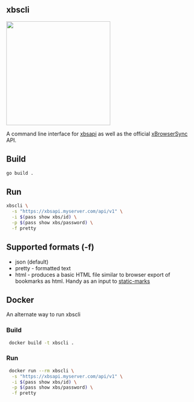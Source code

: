 xbscli
------

[<img src="https://xn--gckvb8fzb.com/images/chatroom.png" width="275">](https://xn--gckvb8fzb.com/contact/)

A command line interface for [xbsapi](https://github.com/mrusme/xbsapi) as well 
as the official [xBrowserSync](https://github.com/xbrowsersync/api) API.


## Build

```sh
go build .
```

## Run

```sh
xbscli \
  -s "https://xbsapi.myserver.com/api/v1" \
  -i $(pass show xbs/id) \
  -p $(pass show xbs/password) \
  -f pretty
```

## Supported formats (-f)

* json (default)
* pretty - formatted text
* html - produces a basic HTML file similar to browser export of bookmarks as html. Handy as an input to [static-marks](https://darekkay.com/static-marks/)

## Docker

An alternate way to run xbscli

### Build

```sh
 docker build -t xbscli .
```

### Run

```sh
 docker run --rm xbscli \
  -s "https://xbsapi.myserver.com/api/v1" \
  -i $(pass show xbs/id) \
  -p $(pass show xbs/password) \
  -f pretty
```
